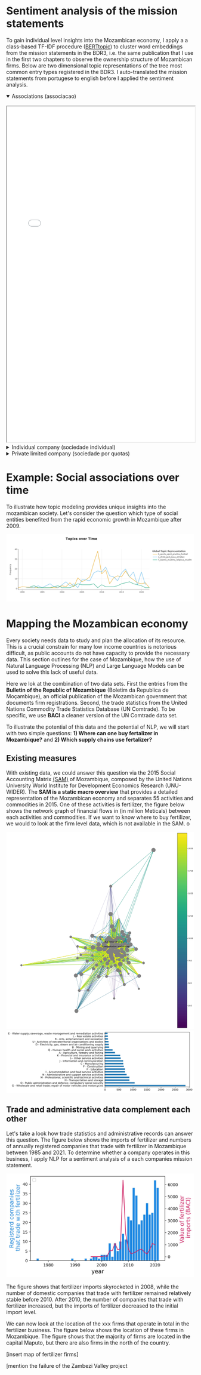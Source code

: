 
<head>
    <link rel="stylesheet" href="../styles.css">
</head>



# Sentiment analysis of the mission statements


To gain individual level insights into the Mozambican economy, I apply a a class-based TF-IDF procedure ([BERTtopic](https://arxiv.org/abs/2203.05794)) to cluster word embeddings from the mission statements in the BDR3, i.e. the same publication that I use in the first two chapters to observe the ownership structure of Mozambican firms. Below are two dimensional topic representations of the tree most common entry types registered in the BDR3. I auto-translated the mission statements from portugese to english before I applied the sentiment analysis. 

<details open> 
<summary> Associations (associacao) </summary>
<br>
 <iframe src= "../assets/bert_topics/intertopic_distance/associacao_topic.html" width="100%" height="900px"></iframe>
</details>

<details> 
<summary> Individual company (sociedade individual) </summary>
<br>
<iframe src="../assets/bert_topics/intertopic_distance/sociedade_individual_topic.html" width="100%" height="600px"></iframe>
</details>

<details> 
<summary> Private limited company (sociedade por quotas) </summary>
<br>
<iframe src="../assets/bert_topics/intertopic_distance/sociedade_por_quotas_topic.html" width="100%" height="600px"></iframe>
</details>



# Example: Social associations over time
To illustrate how topic modeling provides unique insights into the mozambican society. Let's consider the question which type of social entities benefited from the rapid economic growth in Mozambique after 2009.

<img class="markdown-image" src="../assets/bert_topics/football_christian_muslim.png" alt="football_christian_muslim.png">



# Mapping the Mozambican economy

Every society needs data to study and plan the allocation of its resource. This is a crucial constrain for many low income countries is notorious difficult, as public accounts do not have capacity to provide the necessary data. 
This section outlines for the case of Mozambique, how the use of Natural Language Processing (NLP) and Large Language Models can be used to solve this lack of useful data.

Here we lok at the combination of two data sets. First the entries from the **Bulletin of the Republic of Mozambique** (Boletim da Republica de Moçambique), an official publication of the Mozambican government that documents firm registrations. Second, the trade statistics from the United Nations Commodity Trade Statistics Database (UN Comtrade). To be specific, we use **BACI** a cleaner version of the UN Comtrade data set.

To illustrate the potential of this data and the potential of NLP, we will start with two simple questions: **1) Where can one buy fertalizer in Mozambique?** and  **2) Which supply chains use fertalizer?**





## Existing measures 

With existing data, we could answer this question via the 2015 Social Accounting Matrix [(SAM)](https://www.wider.unu.edu/database/2015-social-accounting-matrix-mozambique) of Mozambique, composed by the United Nations University World Institute for Development Economics Research (UNU-WIDER). The  **SAM is a static macro overview** that provides a detailed representation of the Mozambican economy and separates 55 activities and commodities in 2015. One of these activities is fertilizer, the figure below shows the network graph of financial flows in (in million Meticals) between each activities and commodities. If we want to know where to buy fertilizer, we would to look at the firm level data, which is not available in the SAM.
o

<img class="markdown-image" src="../assets/accounting_matrix/sam_15.jpg" alt="sam_15.jpg">


<img class="markdown-image" src="../assets/orbis_moz/barh_orbis.jpg" alt="barh_orbis.jpg">

## Trade and administrative data complement each other

Let's take a look how trade statistics and administrative records can answer this question.
The figure below shows the imports of fertilizer and numbers of annually registered companies that trade with fertilizer in Mozambique between 1985 and 2021. To determine whether a company operates in this business, I apply NLP for a sentiment analysis of a each companies mission statement. 
 

<img class="markdown-image" src="../assets/baci_bdr/fertilizer.jpg" alt="fertilizer.jpg">

The figure shows that fertilizer imports skyrocketed in 2008, while the number of domestic companies that trade with fertilizer remained relatively stable before 2010. After 2010, the number of companies that trade with fertilizer increased, but the imports of fertilizer decreased to the initial import level. 

 We can now look at the location of the xxx firms that operate in total in the fertilizer business. The figure below shows the location of these firms in Mozambique. The figure shows that the majority of firms are located in the capital Maputo, but there are also firms in the north of the country.

[insert map of fertilizer firms]

[mention the failure of the Zambezi Valley project



